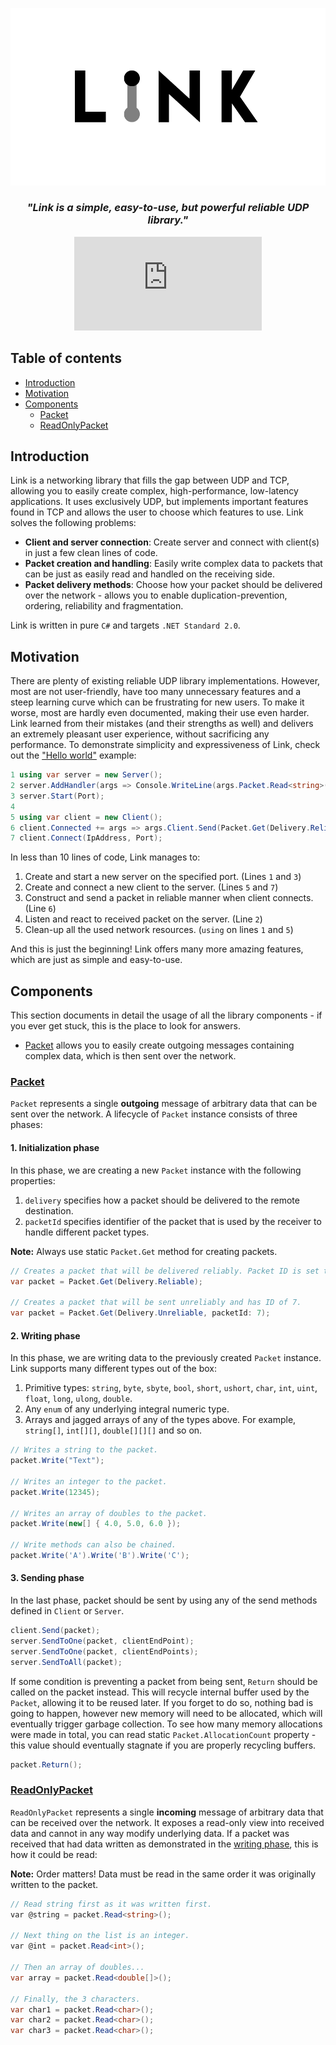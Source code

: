 <p align="center">
  <img src="https://github.com/FICHEKK/Link/blob/main/Docs/Logo.png?raw=true" />
</p>

<div align="center">
  <h3><i>"Link is a simple, easy-to-use, but powerful reliable UDP library."</i></h3>
</div>

<div align="center">
  
  [![GitHub license](https://badgen.net/github/license/Naereen/Strapdown.js)](https://github.com/FICHEKK/Link/blob/main/LICENSE)
  
</div>

## Table of contents
* [Introduction](#introduction)
* [Motivation](#motivation)
* [Components](#components)
  * [Packet](#packet)
  * [ReadOnlyPacket](#readonlypacket)

## Introduction
Link is a networking library that fills the gap between UDP and TCP, allowing you to easily create complex, high-performance, low-latency applications.
It uses exclusively UDP, but implements important features found in TCP and allows the user to choose which features to use. Link solves the following problems:
* **Client and server connection**: Create server and connect with client(s) in just a few clean lines of code.
* **Packet creation and handling**: Easily write complex data to packets that can be just as easily read and handled on the receiving side.
* **Packet delivery methods**: Choose how your packet should be delivered over the network - allows you to enable duplication-prevention, ordering, reliability and fragmentation.

Link is written in pure `C#` and targets `.NET Standard 2.0`.

## Motivation
There are plenty of existing reliable UDP library implementations. However, most are not user-friendly, have too many unnecessary features and a steep learning curve which can be frustrating for new users. To make it worse, most are hardly even documented, making their use even harder. Link learned from their mistakes (and their strengths as well) and delivers an extremely pleasant user experience, without sacrificing any performance. To demonstrate simplicity and expressiveness of Link, check out the ["Hello world"](https://github.com/FICHEKK/Link/blob/main/Examples/001-Hello-World/HelloWorld.cs) example:

```cs
1 using var server = new Server();
2 server.AddHandler(args => Console.WriteLine(args.Packet.Read<string>()));
3 server.Start(Port);
4 
5 using var client = new Client();
6 client.Connected += args => args.Client.Send(Packet.Get(Delivery.Reliable).Write("Hello world!"));
7 client.Connect(IpAddress, Port);
```

In less than 10 lines of code, Link manages to:
1. Create and start a new server on the specified port. (Lines `1` and `3`)
2. Create and connect a new client to the server. (Lines `5` and `7`)
3. Construct and send a packet in reliable manner when client connects. (Line `6`)
4. Listen and react to received packet on the server. (Line `2`)
5. Clean-up all the used network resources. (`using` on lines `1` and `5`)

And this is just the beginning! Link offers many more amazing features, which are just as simple and easy-to-use.

## Components
This section documents in detail the usage of all the library components - if you ever get stuck, this is the place to look for answers.
* [Packet](#packet) allows you to easily create outgoing messages containing complex data, which is then sent over the network.

### [Packet](https://github.com/FICHEKK/Link/blob/main/Examples/002-Complex-Packet/ComplexPacket.cs)
`Packet` represents a single **outgoing** message of arbitrary data that can be sent over the network. A lifecycle of `Packet` instance consists of three phases:

#### 1. Initialization phase
In this phase, we are creating a new `Packet` instance with the following properties:
1. `delivery` specifies how a packet should be delivered to the remote destination.
2. `packetId` specifies identifier of the packet that is used by the receiver to handle different packet types.

**Note:** Always use static `Packet.Get` method for creating packets.
 
```cs
// Creates a packet that will be delivered reliably. Packet ID is set to default value of 65535.
var packet = Packet.Get(Delivery.Reliable);

// Creates a packet that will be sent unreliably and has ID of 7.
var packet = Packet.Get(Delivery.Unreliable, packetId: 7);
```

#### 2. Writing phase
In this phase, we are writing data to the previously created `Packet` instance. Link supports many different types out of the box:
1. Primitive types: `string`, `byte`, `sbyte`, `bool`, `short`, `ushort`, `char`, `int`, `uint`, `float`, `long`, `ulong`, `double`.
2. Any `enum` of any underlying integral numeric type.
3. Arrays and jagged arrays of any of the types above. For example, `string[]`, `int[][]`, `double[][][]` and so on.

```cs
// Writes a string to the packet.
packet.Write("Text");

// Writes an integer to the packet.
packet.Write(12345);

// Writes an array of doubles to the packet.
packet.Write(new[] { 4.0, 5.0, 6.0 });

// Write methods can also be chained.
packet.Write('A').Write('B').Write('C');
```

#### 3. Sending phase
In the last phase, packet should be sent by using any of the send methods defined in `Client` or `Server`.

```cs
client.Send(packet);
server.SendToOne(packet, clientEndPoint);
server.SendToOne(packet, clientEndPoints);
server.SendToAll(packet);
```

If some condition is preventing a packet from being sent, `Return` should be called on the packet instead. This will recycle internal buffer used by the `Packet`, allowing it to be reused later. If you forget to do so, nothing bad is going to happen, however new memory will need to be allocated, which will eventually trigger garbage collection. To see how many memory allocations were made in total, you can read static `Packet.AllocationCount` property - this value should eventually stagnate if you are properly recycling buffers.

```cs
packet.Return();
```

### [ReadOnlyPacket](https://github.com/FICHEKK/Link/blob/main/Examples/002-Complex-Packet/ComplexPacket.cs)
`ReadOnlyPacket` represents a single **incoming** message of arbitrary data that can be received over the network. It exposes a read-only view into received data and cannot in any way modify underlying data. If a packet was received that had data written as demonstrated in the [writing phase](#2-writing-phase), this is how it could be read:

**Note:** Order matters! Data must be read in the same order it was originally written to the packet.

```cs
// Read string first as it was written first.
var @string = packet.Read<string>();

// Next thing on the list is an integer.
var @int = packet.Read<int>();

// Then an array of doubles...
var array = packet.Read<double[]>();

// Finally, the 3 characters.
var char1 = packet.Read<char>();
var char2 = packet.Read<char>();
var char3 = packet.Read<char>();
```
